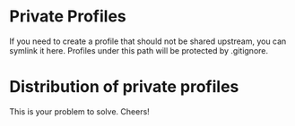 # Private Profiles

If you need to create a profile that should not be shared upstream, you can symlink it here. Profiles under this path will be protected by .gitignore.

# Distribution of private profiles

This is your problem to solve. Cheers!

